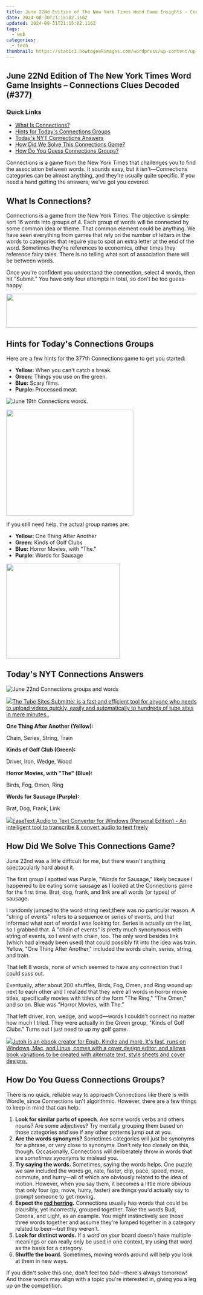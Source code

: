 ```yaml
---
title: June 22Nd Edition of The New York Times Word Game Insights – Connections Clues Decoded (#377)
date: 2024-08-30T21:15:02.116Z
updated: 2024-08-31T21:15:02.116Z
tags:
  - web
categories:
  - tech
thumbnail: https://static1.howtogeekimages.com/wordpress/wp-content/uploads/2024/06/nyt-connections-game-icon-on-a-phone-screen-and-several-magnifying-glasses-and-question-marks-around-it.jpg
---
```


## June 22Nd Edition of The New York Times Word Game Insights – Connections Clues Decoded (#377)

### Quick Links

* [What Is Connections?](https://vp-tips.techidaily.com/2024-approved-sightline-synopsis-study/)
* [Hints for Today's Connections Groups](https://screen-video-capture.techidaily.com/updated-macs-gif-mastery-top-10-recorder-guide-for-2024/)
* [Today's NYT Connections Answers](https://article-posts.techidaily.com/new-capturing-clarity-the-elite-list-of-online-gridding-services-for-2024/)
* [How Did We Solve This Connections Game?](https://extra-skills.techidaily.com/new-simplify-your-screen-with-smart-edits-on-heavy-duty-tiktoks/)
* [How Do You Guess Connections Groups?](https://program-issues.techidaily.com/how-to-resolve-issues-when-vrchat-wont-load-correctly/)

 Connections is a game from the New York Times that challenges you to find the association between words. It sounds easy, but it isn't—Connections categories can be almost anything, and they're usually quite specific. If you need a hand getting the answers, we've got you covered.

##  What Is Connections?

 Connections is a game from the New York Times. The objective is simple: sort 16 words into groups of 4\. Each group of words will be connected by some common idea or theme. That common element could be anything. We have seen everything from games that rely on the number of letters in the words to categories that require you to spot an extra letter at the end of the word. Sometimes they're references to economics, other times they reference fairy tales. There is no telling what sort of association there will be between words.

 Once you're confident you understand the connection, select 4 words, then hit "Submit." You have only four attempts in total, so don't be too guess-happy.

<!-- affiliate ads begin -->
<a href="https://aligracehair.sjv.io/c/5597632/2087267/19272" target="_top" id="2087267"><img src="//a.impactradius-go.com/display-ad/19272-2087267" border="0" alt="" width="728" height="90"/></a><img height="0" width="0" src="https://imp.pxf.io/i/5597632/2087267/19272" style="position:absolute;visibility:hidden;" border="0" />
<!-- affiliate ads end -->
##  Hints for Today's Connections Groups

 Here are a few hints for the 377th Connections game to get you started:

* **Yellow:** When you can't catch a break.
* **Green:** Things you use on the green.
* **Blue:** Scary films.
* **Purple:** Processed meat.

![June 19th Connections words.](https://static1.howtogeekimages.com/wordpress/wp-content/uploads/2024/06/june-19th-connections.png) 

<!-- affiliate ads begin -->
<a href="https://aligracehair.sjv.io/c/5597632/2087264/19272" target="_top" id="2087264"><img src="//a.impactradius-go.com/display-ad/19272-2087264" border="0" alt="" width="336" height="280"/></a><img height="0" width="0" src="https://imp.pxf.io/i/5597632/2087264/19272" style="position:absolute;visibility:hidden;" border="0" />
<!-- affiliate ads end -->
 If you still need help, the actual group names are:

* **Yellow:** One Thing After Another
* **Green:** Kinds of Golf Clubs
* **Blue:** Horror Movies, with "The."
* **Purple:** Words for Sausage

<!-- affiliate ads begin -->
<a href="https://dhgate.sjv.io/c/5597632/1678785/12108" target="_top" id="1678785"><img src="//a.impactradius-go.com/display-ad/12108-1678785" border="0" alt="" width="300" height="250"/></a>
<!-- affiliate ads end -->
##  Today's NYT Connections Answers

![June 22nd Connections groups and words](https://static1.howtogeekimages.com/wordpress/wp-content/uploads/2024/06/june-22nd-connections-filled.png) 

<!-- affiliate ads begin -->
<a href="https://secure.2checkout.com/order/checkout.php?PRODS=4531356&QTY=1&AFFILIATE=108875&CART=1"><img src="https://secure.avangate.com/images/merchant/8fdd149fcaa7058caccc9c4ad5b0d89a/products/tss-box.JPG" border="0">The Tube Sites Submitter is a fast and efficient tool for anyone who needs to upload videos quickly, easily and automatically to hundreds of tube sites in mere minutes . </a>
<!-- affiliate ads end -->
**One Thing After Another (Yellow):** 

 Chain, Series, String, Train

**Kinds of Golf Club (Green):** 

 Driver, Iron, Wedge, Wood

**Horror Movies, with "The" (Blue):** 

 Birds, Fog, Omen, Ring

**Words for Sausage (Purple):** 

 Brat, Dog, Frank, Link

<!-- affiliate ads begin -->
<a href="https://secure.2checkout.com/order/checkout.php?PRODS=40203538&QTY=1&AFFILIATE=108875&CART=1"><img src="https://secure.avangate.com/images/merchant/cc4b82e826b52ec41c810301548e8f48/products/audio-to-text-transcription-software.png" border="0">EaseText Audio to Text Converter for Windows (Personal Edition) - An intelligent tool to transcribe & convert audio to text freely </a>
<!-- affiliate ads end -->
##  How Did We Solve This Connections Game?

 June 22nd was a little difficult for me, but there wasn't anything spectacularly hard about it. 

 The first group I spotted was Purple, "Words for Sausage," likely because I happened to be eating some sausage as I looked at the Connections game for the first time. Brat, dog, frank, and link are all words (or types) of sausage. 

 I randomly jumped to the word string next;there was no particular reason. A "string of events" refers to a sequence or series of events, and that informed what sort of words I was looking for. Series is actually on the list, so I grabbed that. A "chain of events" is pretty much synonymous with string of events, so I went with chain, too. The only word besides link (which had already been used) that could possibly fit into the idea was train. Yellow, "One Thing After Another," included the words chain, series, string, and train. 

 That left 8 words, none of which seemed to have any connection that I could suss out. 

 Eventually, after about 200 shuffles, Birds, Fog, Omen, and Ring wound up next to each other and I realized that they were all words in horror movie titles, specifically movies with titles of the form "The Ring," "The Omen," and so on. Blue was "Horror Movies, with The." 

 That left driver, iron, wedge, and wood—words I couldn't connect no matter how much I tried. They were actually in the Green group, "Kinds of Golf Clubs." Turns out I just need to up my golf game. 

<!-- affiliate ads begin -->
<a href="https://secure.2checkout.com/order/checkout.php?PRODS=4694919&QTY=1&AFFILIATE=108875&CART=1"><img src="https://secure.avangate.com/images/merchant/bccefcc1b1eee9eca3ae4f5c1a281482/products/jutoh-logo-1200x1600.jpg" border="0">Jutoh is an ebook creator for Epub, Kindle and more. It's fast, runs on Windows, Mac, and Linux, comes with a cover design editor, and allows book variations to be created with alternate text, style sheets and cover designs. </a>
<!-- affiliate ads end -->
##  How Do You Guess Connections Groups?

 There is no quick, reliable way to approach Connections like there is with Wordle, since Connections isn't algorithmic. However, there are a few things to keep in mind that can help.

1. **Look for similar parts of speech**. Are some words verbs and others nouns? Are some adjectives? Try mentally grouping them based on those categories and see if any other patterns jump out at you.
2. **Are the words synonyms?** Sometimes categories will just be synonyms for a phrase, or very close to synonyms. Don't rely too closely on this, though. Occasionally, Connections will deliberately throw in words that are _sometimes_ synonyms to mislead you.
3. **Try saying the words.** Sometimes, saying the words helps. One puzzle we saw included the words go, rate, faster, clip, pace, speed, move, commute, and hurry—all of which are obviously related to the idea of motion. However, when you say them, it becomes a little more obvious that only four (go, move, hurry, faster) are things you'd actually say to prompt someone to get moving.
4. **Expect the [red herring](https://www.merriam-webster.com/dictionary/red%20herring).** Connections usually has words that could be plausibly, yet incorrectly, grouped together. Take the words Bud, Corona, and Light, as an example. You might instinctively see those three words together and assume they're lumped together in a category related to beer—but they weren't.
5. **Look for distinct words.** If a word on your board doesn't have multiple meanings or can really only be used in one context, try using that word as the basis for a category.
6. **Shuffle the board.** Sometimes, moving words around will help you look at them in new ways.

 If you didn't solve this one, don't feel too bad—there's always tomorrow! And those words may align with a topic you're interested in, giving you a leg up on the competition.

<ins class="adsbygoogle"
     style="display:block"
     data-ad-format="autorelaxed"
     data-ad-client="ca-pub-7571918770474297"
     data-ad-slot="1223367746"></ins>



<ins class="adsbygoogle"
     style="display:block"
     data-ad-client="ca-pub-7571918770474297"
     data-ad-slot="8358498916"
     data-ad-format="auto"
     data-full-width-responsive="true"></ins>


